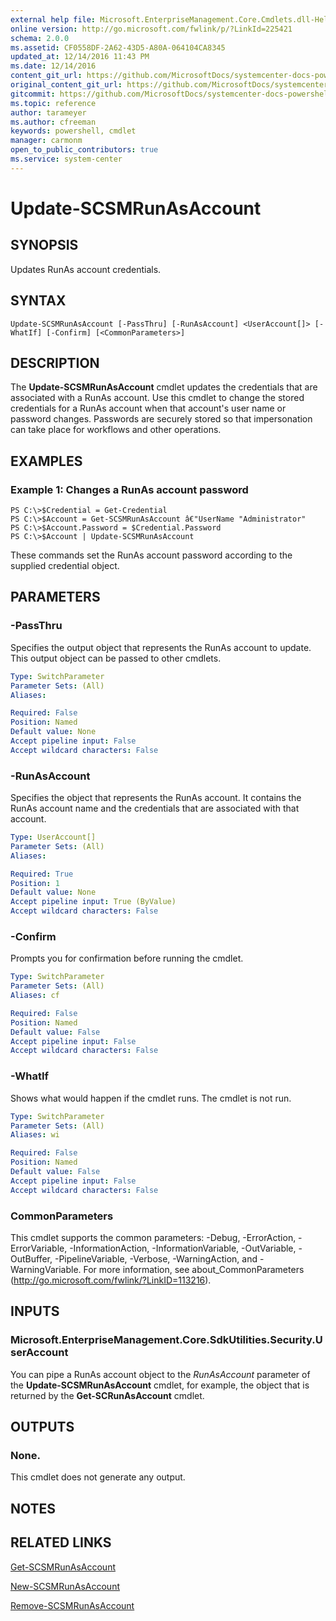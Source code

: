 ```yaml
---
external help file: Microsoft.EnterpriseManagement.Core.Cmdlets.dll-Help.xml
online version: http://go.microsoft.com/fwlink/p/?LinkId=225421
schema: 2.0.0
ms.assetid: CF0558DF-2A62-43D5-A80A-064104CA8345
updated_at: 12/14/2016 11:43 PM
ms.date: 12/14/2016
content_git_url: https://github.com/MicrosoftDocs/systemcenter-docs-powershell/blob/master/systemcenter-cmdlets/SystemCenter2016/ServiceManagerCore/v1.0/Update-SCSMRunAsAccount.md
original_content_git_url: https://github.com/MicrosoftDocs/systemcenter-docs-powershell/blob/master/systemcenter-cmdlets/SystemCenter2016/ServiceManagerCore/v1.0/Update-SCSMRunAsAccount.md
gitcommit: https://github.com/MicrosoftDocs/systemcenter-docs-powershell/blob/96cd9bd2780eb6b78c540fa00d3b8a4313e3ed40/systemcenter-cmdlets/SystemCenter2016/ServiceManagerCore/v1.0/Update-SCSMRunAsAccount.md
ms.topic: reference
author: tarameyer
ms.author: cfreeman
keywords: powershell, cmdlet
manager: carmonm
open_to_public_contributors: true
ms.service: system-center
---
```


# Update-SCSMRunAsAccount

## SYNOPSIS
Updates RunAs account credentials.

## SYNTAX

```
Update-SCSMRunAsAccount [-PassThru] [-RunAsAccount] <UserAccount[]> [-WhatIf] [-Confirm] [<CommonParameters>]
```

## DESCRIPTION
The **Update-SCSMRunAsAccount** cmdlet updates the credentials that are associated with a RunAs account.
Use this cmdlet to change the stored credentials for a RunAs account when that account's user name or password changes.
Passwords are securely stored so that impersonation can take place for workflows and other operations.

## EXAMPLES

### Example 1: Changes a RunAs account password
```
PS C:\>$Credential = Get-Credential
PS C:\>$Account = Get-SCSMRunAsAccount â€"UserName "Administrator"
PS C:\>$Account.Password = $Credential.Password
PS C:\>$Account | Update-SCSMRunAsAccount
```

These commands set the RunAs account password according to the supplied credential object.

## PARAMETERS

### -PassThru
Specifies the output object that represents the RunAs account to update.
This output object can be passed to other cmdlets.

```yaml
Type: SwitchParameter
Parameter Sets: (All)
Aliases: 

Required: False
Position: Named
Default value: None
Accept pipeline input: False
Accept wildcard characters: False
```

### -RunAsAccount
Specifies the object that represents the RunAs account.
It contains the RunAs account name and the credentials that are associated with that account.

```yaml
Type: UserAccount[]
Parameter Sets: (All)
Aliases: 

Required: True
Position: 1
Default value: None
Accept pipeline input: True (ByValue)
Accept wildcard characters: False
```

### -Confirm
Prompts you for confirmation before running the cmdlet.

```yaml
Type: SwitchParameter
Parameter Sets: (All)
Aliases: cf

Required: False
Position: Named
Default value: False
Accept pipeline input: False
Accept wildcard characters: False
```

### -WhatIf
Shows what would happen if the cmdlet runs.
The cmdlet is not run.

```yaml
Type: SwitchParameter
Parameter Sets: (All)
Aliases: wi

Required: False
Position: Named
Default value: False
Accept pipeline input: False
Accept wildcard characters: False
```

### CommonParameters
This cmdlet supports the common parameters: -Debug, -ErrorAction, -ErrorVariable, -InformationAction, -InformationVariable, -OutVariable, -OutBuffer, -PipelineVariable, -Verbose, -WarningAction, and -WarningVariable. For more information, see about_CommonParameters (http://go.microsoft.com/fwlink/?LinkID=113216).

## INPUTS

### Microsoft.EnterpriseManagement.Core.SdkUtilities.Security.UserAccount
You can pipe a RunAs account object to the *RunAsAccount* parameter of the **Update-SCSMRunAsAccount** cmdlet, for example, the object that is returned by the **Get-SCRunAsAccount** cmdlet.

## OUTPUTS

### None.
This cmdlet does not generate any output.

## NOTES

## RELATED LINKS

[Get-SCSMRunAsAccount](xref:SystemCenter2016/ServiceManagerCore/v1.0/Get-SCSMRunAsAccount.md)

[New-SCSMRunAsAccount](xref:SystemCenter2016/ServiceManagerCore/v1.0/New-SCSMRunAsAccount.md)

[Remove-SCSMRunAsAccount](xref:SystemCenter2016/ServiceManagerCore/v1.0/Remove-SCSMRunAsAccount.md)

